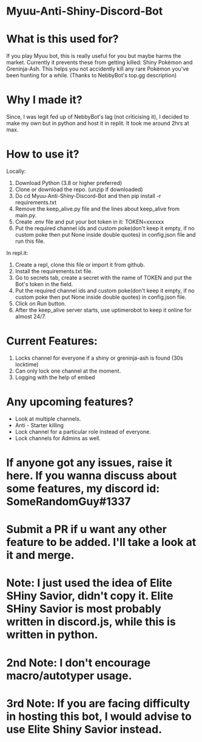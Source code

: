 # Myuu-Anti-Shiny-Discord-Bot

# What is this used for?
If you play Myuu bot, this is really useful for you but maybe harms the market. Currently it prevents these from getting killed: Shiny Pokémon and Greninja-Ash. This helps you not accidently kill any rare Pokémon you've been hunting for a while. (Thanks to NebbyBot's top.gg description)

# Why I made it?
Since, I was legit fed up of NebbyBot's lag (not criticising it), I decided to make my own but in python and host it in replit. It took me around 2hrs at max. 

# How to use it?
Locally:

1. Download Python (3.8 or higher preferred)
2. Clone or download the repo. (unzip if downloaded)
3. Do cd Myuu-Anti-Shiny-Discord-Bot and then pip install -r requirements.txt
4. Remove the keep_alive.py file and the lines about keep_alive from main.py.
5. Create .env file and put your bot token in it: TOKEN=xxxxxx
6. Put the required channel ids and custom poke(don't keep it empty, if no custom poke then put None inside double quotes) in config.json file and run this file.

In repl.it:
1. Create a repl, clone this file or import it from github.
2. Install the requirements.txt file.
3. Go to secrets tab, create a secret with the name of TOKEN and put the Bot's token in the field.
4. Put the required channel ids and custom poke(don't keep it empty, if no custom poke then put None inside double quotes) in config.json file.
5. Click on Run button.
6. After the keep_alive server starts, use uptimerobot to keep it online for almost 24/7.

# Current Features:
1. Locks channel for everyone if a shiny or greninja-ash is found (30s locktime)
2. Can only lock one channel at the moment.
3. Logging with the help of embed

# Any upcoming features?
- Look at multiple channels.
- Anti - Starter killing
- Lock channel for a particular role instead of everyone.
- Lock channels for Admins as well.

# If anyone got any issues, raise it here. If you wanna discuss about some features, my discord id: SomeRandomGuy#1337

# Submit a PR if u want any other feature to be added. I'll take a look at it and merge.

# Note: I just used the idea of Elite SHiny Savior, didn't copy it. Elite SHiny Savior is most probably written in discord.js, while this is written in python.
# 2nd Note: I don't encourage macro/autotyper usage.
# 3rd Note: If you are facing difficulty in hosting this bot, I would advise to use Elite Shiny Savior instead. 
